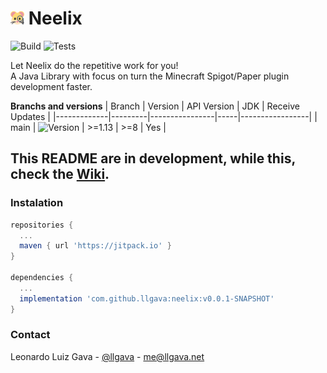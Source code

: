 
# <img width="22" height="22" src="https://raw.githubusercontent.com/llgava/neelix/main/.github/assets/neelix-icon.svg" title="Neelix Icon"> Neelix
![Build](https://github.com/llgava/neelix/workflows/Build/badge.svg) ![Tests](https://github.com/llgava/neelix/workflows/Tests/badge.svg)

Let Neelix do the repetitive work for you!<br />
A Java Library with focus on turn the Minecraft Spigot/Paper plugin development faster.

**Branchs and versions**
| Branch      | Version | API Version | JDK | Receive Updates |
|-------------|---------|----------------|-----|-----------------|
| main        | ![Version](https://img.shields.io/badge/snapshot-0.0.1-orange)         | >=1.13         | >=8 | Yes |

## This README are in development, while this, check the [Wiki](https://github.com/llgava/neelix/wiki).

### Instalation
```gradle
repositories {
  ...
  maven { url 'https://jitpack.io' }
}

dependencies {
  ...
  implementation 'com.github.llgava:neelix:v0.0.1-SNAPSHOT'
}
```

### Contact
Leonardo Luiz Gava - [@llgava](https://twitter.com/llgava "Leonardo Luiz Gava • Twitter") - <me@llgava.net>
